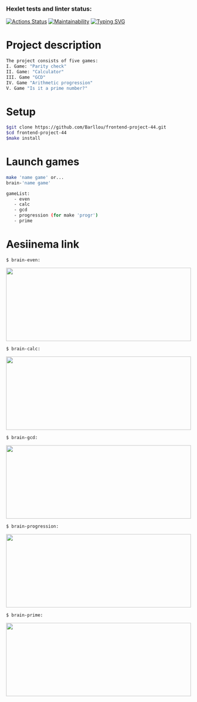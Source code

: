 ### Hexlet tests and linter status:
[![Actions Status](https://github.com/Barllou/frontend-project-44/workflows/hexlet-check/badge.svg)](https://github.com/Barllou/frontend-project-44/actions)
[![Maintainability](https://api.codeclimate.com/v1/badges/d075fbf0ec5b532095aa/maintainability)](https://codeclimate.com/github/Barllou/frontend-project-44/maintainability)
[![Typing SVG](https://readme-typing-svg.herokuapp.com?color=%fbec5d&lines=Hexlet+cool+school+student+=^.^=)](https://git.io/typing-svg)

# Project description
```bash
The project consists of five games:
I. Game: "Parity check"
II. Game: "Calculator"
III. Game "GCD"
IV. Game "Arithmetic progression"
V. Game "Is it a prime number?"
```
# Setup
```bash
$git clone https://github.com/Barllou/frontend-project-44.git
$cd frontend-project-44
$make install
```
# Launch games
```bash
make 'name game' or...
brain-'name game'

gameList:
   - even
   - calc
   - gcd
   - progression (for make 'progr')
   - prime
```

# Aesiinema link
```
$ brain-even:
``` 
<a href = "https://asciinema.org/a/LuTV5ONzUpKvGnrs2MY0f1rQj" target="_blank"><img src = "https://asciinema.org/a/LuTV5ONzUpKvGnrs2MY0f1rQj.svg" width=100% height=200px></a>

```
$ brain-calc:
``` 
<a href = "https://asciinema.org/a/KyscLlbOSvHqdqpqN0yLcsUv6" target="_blank"><img src = "https://asciinema.org/a/KyscLlbOSvHqdqpqN0yLcsUv6.svg" width=100% height=200px></a>

```
$ brain-gcd:
``` 
<a href = "ttps://asciinema.org/a/i8tXvq55pySscp7WHeMOZHgTX" target="_blank"><img src = "ttps://asciinema.org/a/i8tXvq55pySscp7WHeMOZHgTX.svg" width=100% height=200px></a>

```
$ brain-progression:
``` 
<a href = "https://asciinema.org/a/sj8DN8k4ZzFf291wjapcJ3toa" target="_blank"><img src = "https://asciinema.org/a/sj8DN8k4ZzFf291wjapcJ3toa.svg" width=100% height=200px></a>

```
$ brain-prime:
``` 
<a href = "https://asciinema.org/a/Cna6QblObiHA62LNmbEqox6Mj" target="_blank"><img src = "https://asciinema.org/a/Cna6QblObiHA62LNmbEqox6Mj.svg" width=100% height=200px></a>